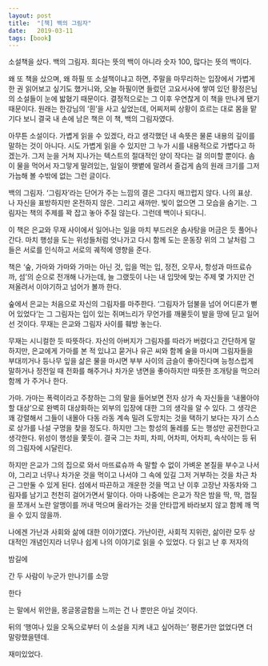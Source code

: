```yaml
---
layout: post
title:  "[책] 백의 그림자"
date:   2019-03-11
tags: [book]
---
```


  소설책을 샀다. 백의 그림자. 희다는 뜻의 백이 아니라 숫자 100, 많다는 뜻의 백이다.

  왜 또 책을 샀으며, 왜 하필 또 소설책이냐고 하면, 주말을 마무리하는 입장에서 가볍게 한 권 읽어보고 싶기도 했거니와, 오늘 하필이면 들렀던 고요서사에 쌓여 있던 황정은님의 소설들이 눈에 밟혔기 때문이다. 결정적으로는 그 이후 우연찮게 이 책을 만나게 됐기 때문이다. 원래는 한강님의 ‘흰’을 사고 싶었는데, 어찌저찌 상황이 흐르는 대로 몸을 맡기다 보니 결국 내 손에 남은 책은 이 책, 백의 그림자였다.

  아무튼 소설이다. 가볍게 읽을 수 있겠다, 라고 생각했던 내 속뜻은 물론 내용의 깊이를 말하는 것이 아니다. 시도 가볍게 읽을 수 있지만 그 누가 시를 내용적으로 가볍다고 하겠는가. 그저 눈을 거쳐 지나가는 텍스트의 절대적인 양이 작다는 걸 의미할 뿐이다. 솜이 물을 먹어서 자그맣게 말려있는, 일일이 햇볕에 말려서 즐겁게 솜의 원래 크기를 그저 가늠해 볼 수밖에 없는 그런 글이다.

  백의 그림자. ‘그림자’라는 단어가 주는 느낌의 결은 그다지 매끄럽지 않다. 나의 표상. 나 자신을 표방하지만 온전하지 않은. 그리고 새까만. 빛이 없으면 그 모습을 숨기는. 그림자는 책의 주제를 꽉 잡고 놓아 주질 않는다. 그런데 백이나 되다니.

  이 책은 은교와 무재 사이에서 일어나는 일을 마치 부드러운 솜사탕을 머금은 듯 풀어나간다. 마치 행성을 도는 위성들처럼 엇나가고 다시 함께 도는 운동장 위의 그 날처럼 그들은 서로를 인식하고 서로의 궤적에 영향을 준다.

  책은 ‘숲, 가마와 가마와 가마는 아닌 것, 입을 먹는 입, 정전, 오무사, 항성과 마뜨료슈까, 섬’의 순으로 전개해 나가는데, 늘 그랬듯이 나는 내 입맛에 맞는 주제 몇 가지만 건져올려서 이야기하고 넘어가 볼까 한다.

  숲에서 은교는 처음으로 자신의 그림자를 마주한다. ‘그림자가 덤불을 넘어 어디론가 뻗어 있었다’는 그 그림자는 입이 있는 쥐며느리가 무언가를 깨물듯이 발을 땅에 딛고 일어선 것이다. 무재는 은교와 그림자 사이를 훼방 놓는다.

  무재는 시니컬한 듯 따뜻하다. 자신의 아버지가 그림자를 따라가 버렸다고 간단하게 말하지만, 은교에게 가마를 본 적 있냐고 묻거나 유곤 씨와 함께 술을 마시며 그림자들을 부대끼거나 등나무 잎을 삶은 물을 마시면 부부 사이의 금슬이 좋아진다며 능청스럽게 말하거나 정전일 때 전화를 해주거나 차가운 냉면을 좋아하지만 따뜻한 조개탕을 먹으러 함께 가 주거나 한다.

  가마. 가마는 폭력이라고 주창하는 그의 말을 들어보면 전자 상가 속 자신들을 ‘내몰아야 할 대상’으로 완벽히 대상화하는 외부의 입장에 대한 그의 생각을 알 수 있다. 그 생각은 꽤 강렬해서 그들이 내몰아 다동 라동 계속 밀려 도망치는 것을 택하기 보다는 자기 스스로 상가를 나설 구멍을 찾을 정도다. 하지만 그는 항성의 둘레를 도는 행성만 공전한다고 생각한다. 위성이 행성을 쫓듯이. 결국 그는 차피, 차피, 어차피, 어차피, 속삭이는 등 뒤의 그림자에 시달린다.

  하지만 은교가 그의 집으로 와서 마뜨료슈까 속 말할 수 없이 가벼운 본질을 부수고 나서야, 그리고 너무나 차가운 것을 먹이고 나서야 그 속에 있길 그저 거부하는 것을 차근 차근 그만둘 수 있게 된다. 섬에서 따끈하고 개운한 것을 먹고 난 이후 고장난 자동차와 그림자를 남기고 천천히 걸어가면서 말이다. 아마 나중에는 은교가 작은 밤을 딱, 딱, 껍질을 쪼개서 노란 알맹이를 꺼내 먹으며 올라가는 것을 안타깝게 바라보지 않고 함께 깨 먹을 수 있지 않을까.

  나에겐 가난과 사회와 삶에 대한 이야기였다. 가난이란, 사회적 지위란, 삶이란 모두 상대적인 개념인지라 너무나 쉽게 나의 이야기로 읽을 수 있었다. 다 읽고 난 후 저자의

밤길에

간 두 사람이 누군가 만나기를 소망

한다

는 말에서 위안을, 몽글몽글함을 느끼는 건 나 뿐만은 아닐 것이다.

  뒤의 ‘행여나 있을 오독으로부터 이 소설을 지켜 내고 싶어하는’ 평론가만 없었다면 더 말랑했을텐데.

  재미있었다.
